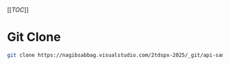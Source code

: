 [[_TOC_]]

# Git Clone
```bash
git clone https://nagibsabbag.visualstudio.com/2tdspx-2025/_git/api-sample
```


